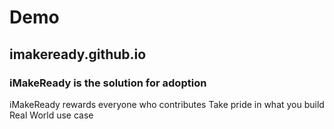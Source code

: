 # Demo

## imakeready.github.io


### iMakeReady is the solution for adoption
iMakeReady rewards everyone who contributes
Take pride in what you build
Real World use case

